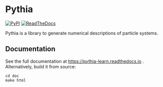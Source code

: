 # Pythia

[![PyPI](https://img.shields.io/pypi/v/pythia-learn.svg?style=flat)](https://pypi.org/project/pythia-learn/)
[![ReadTheDocs](https://img.shields.io/readthedocs/pythia-learn.svg?style=flat)](https://pythia-learn.readthedocs.io/en/latest/)


Pythia is a library to generate numerical descriptions of particle
systems.

## Documentation

See the full documentation at https://pythia-learn.readthedocs.io
. Alternatively, build it from source:

```
cd doc
make html
```
